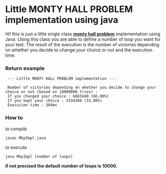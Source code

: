 # Little MONTY HALL PROBLEM implementation using java

Hi! this is just a little single class [**monty hall problem**](https://en.wikipedia.org/wiki/Monty_Hall_problem) implementation using Java. Using this class you are able to define a number of loop you want for your test. The result of the execution is the number of victories depending on whether you decide to change your choice or not and the execution time.

### Return example
```
 --- Little MONTY HALL PROBLEM implementation ---

 Number of victories depending on whether you decide to change your choice or not (based on 10000000 tries) :
 If you changed your choice : 6665640 (66,00%)
 If you kept your choice : 3334360 (33,00%)
 Execution time : 304ms
 ```
 ### How to

 *to compile*
 ```
 javac MhpImpl.java
 ```
 *to execute*
 ```
 java MhpImpl [number of loops]
 ```
 **if not precised the default number of loops is 10000.**
